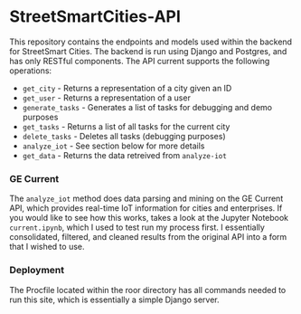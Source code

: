 # StreetSmartCities-API

This repository contains the endpoints and models used within the backend for StreetSmart Cities. The backend is run using Django and Postgres, and has only RESTful components. The API current supports the following operations:

* `get_city` - Returns a representation of a city given an ID
* `get_user` - Returns a representation of a user
* `generate_tasks` - Generates a list of tasks for debugging and demo purposes
* `get_tasks` - Returns a list of all tasks for the current city
* `delete_tasks` -  Deletes all tasks (debugging purposes)
* `analyze_iot` - See section below for more details
* `get_data` - Returns the data retreived from `analyze-iot`

### GE Current

The `analyze_iot` method does data parsing and mining on the GE Current API, which provides real-time IoT information for cities and enterprises. If you would like to see how this works, takes a look at the Jupyter Notebook `current.ipynb`, which I used to test run my process first. I essentially consolidated, filtered, and cleaned results from the original API into a form that I wished to use.

### Deployment

The Procfile located within the roor directory has all commands needed to run this site, which is essentially a simple Django server.